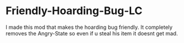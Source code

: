 # Friendly-Hoarding-Bug-LC
I made this mod that makes the hoarding bug friendly. It completely removes the Angry-State so even if u steal his item it doesnt get mad.
